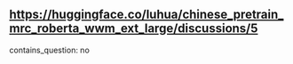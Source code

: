 ## https://huggingface.co/luhua/chinese_pretrain_mrc_roberta_wwm_ext_large/discussions/5

contains_question: no